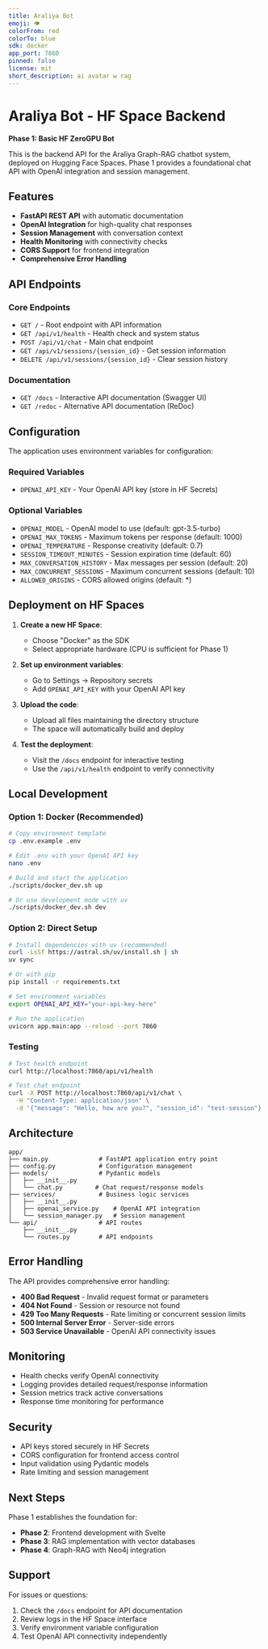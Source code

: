 ```yaml
---
title: Araliya Bot
emoji: 👁
colorFrom: red
colorTo: blue
sdk: docker
app_port: 7860
pinned: false
license: mit
short_description: ai avatar w rag
---
```


# Araliya Bot - HF Space Backend

**Phase 1: Basic HF ZeroGPU Bot**

This is the backend API for the Araliya Graph-RAG chatbot system, deployed on Hugging Face Spaces. Phase 1 provides a foundational chat API with OpenAI integration and session management.

## Features

- **FastAPI REST API** with automatic documentation
- **OpenAI Integration** for high-quality chat responses
- **Session Management** with conversation context
- **Health Monitoring** with connectivity checks
- **CORS Support** for frontend integration
- **Comprehensive Error Handling**

## API Endpoints

### Core Endpoints

- `GET /` - Root endpoint with API information
- `GET /api/v1/health` - Health check and system status
- `POST /api/v1/chat` - Main chat endpoint
- `GET /api/v1/sessions/{session_id}` - Get session information
- `DELETE /api/v1/sessions/{session_id}` - Clear session history

### Documentation

- `GET /docs` - Interactive API documentation (Swagger UI)
- `GET /redoc` - Alternative API documentation (ReDoc)

## Configuration

The application uses environment variables for configuration:

### Required Variables

- `OPENAI_API_KEY` - Your OpenAI API key (store in HF Secrets)

### Optional Variables

- `OPENAI_MODEL` - OpenAI model to use (default: gpt-3.5-turbo)
- `OPENAI_MAX_TOKENS` - Maximum tokens per response (default: 1000)
- `OPENAI_TEMPERATURE` - Response creativity (default: 0.7)
- `SESSION_TIMEOUT_MINUTES` - Session expiration time (default: 60)
- `MAX_CONVERSATION_HISTORY` - Max messages per session (default: 20)
- `MAX_CONCURRENT_SESSIONS` - Maximum concurrent sessions (default: 10)
- `ALLOWED_ORIGINS` - CORS allowed origins (default: *)

## Deployment on HF Spaces

1. **Create a new HF Space**:
   - Choose "Docker" as the SDK
   - Select appropriate hardware (CPU is sufficient for Phase 1)

2. **Set up environment variables**:
   - Go to Settings → Repository secrets
   - Add `OPENAI_API_KEY` with your OpenAI API key

3. **Upload the code**:
   - Upload all files maintaining the directory structure
   - The space will automatically build and deploy

4. **Test the deployment**:
   - Visit the `/docs` endpoint for interactive testing
   - Use the `/api/v1/health` endpoint to verify connectivity

## Local Development

### Option 1: Docker (Recommended)

```bash
# Copy environment template
cp .env.example .env

# Edit .env with your OpenAI API key
nano .env

# Build and start the application
./scripts/docker_dev.sh up

# Or use development mode with uv
./scripts/docker_dev.sh dev
```

### Option 2: Direct Setup

```bash
# Install dependencies with uv (recommended)
curl -LsSf https://astral.sh/uv/install.sh | sh
uv sync

# Or with pip
pip install -r requirements.txt

# Set environment variables
export OPENAI_API_KEY="your-api-key-here"

# Run the application
uvicorn app.main:app --reload --port 7860
```

### Testing

```bash
# Test health endpoint
curl http://localhost:7860/api/v1/health

# Test chat endpoint
curl -X POST http://localhost:7860/api/v1/chat \
  -H "Content-Type: application/json" \
  -d '{"message": "Hello, how are you?", "session_id": "test-session"}'
```

## Architecture

```
app/
├── main.py              # FastAPI application entry point
├── config.py            # Configuration management
├── models/              # Pydantic models
│   ├── __init__.py
│   └── chat.py         # Chat request/response models
├── services/            # Business logic services
│   ├── __init__.py
│   ├── openai_service.py    # OpenAI API integration
│   └── session_manager.py   # Session management
└── api/                 # API routes
    ├── __init__.py
    └── routes.py        # API endpoints
```

## Error Handling

The API provides comprehensive error handling:

- **400 Bad Request** - Invalid request format or parameters
- **404 Not Found** - Session or resource not found
- **429 Too Many Requests** - Rate limiting or concurrent session limits
- **500 Internal Server Error** - Server-side errors
- **503 Service Unavailable** - OpenAI API connectivity issues

## Monitoring

- Health checks verify OpenAI connectivity
- Logging provides detailed request/response information
- Session metrics track active conversations
- Response time monitoring for performance

## Security

- API keys stored securely in HF Secrets
- CORS configuration for frontend access control
- Input validation using Pydantic models
- Rate limiting and session management

## Next Steps

Phase 1 establishes the foundation for:

- **Phase 2**: Frontend development with Svelte
- **Phase 3**: RAG implementation with vector databases
- **Phase 4**: Graph-RAG with Neo4j integration

## Support

For issues or questions:
1. Check the `/docs` endpoint for API documentation
2. Review logs in the HF Space interface
3. Verify environment variable configuration
4. Test OpenAI API connectivity independently
